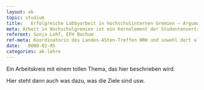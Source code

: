 ```yaml
---
layout: ak
topic: studium
title:   Erfolgreiche Lobbyarbeit in hochschulinternen Gremien – Argumentieren, aber richtig!
meta: Arbeit in Hochschulgremien ist ein Kernelement der Studentenvertretung, Studenten darin aber häufig unerfahren. In diesem Workshop sollen Argumentationsmethoden diskutiert und ein Leitfaden erarbeitet werden, der allen Fachschaften helfen soll, neue Vertreter besser einzuarbeiten. 
referent: Sonja Lohf, EFH Bochum
ref-meta: Koordinatorin des Landes-ASten-Treffen NRW und sowohl dort als auch im fzs aktiv. Sie kennt Hochschulgremien auf allen Ebenen und hat durch ihr Studium des Sozialökonomischen Managements besondere Expertise auf diesem Gebiet.
date:   0000-02-05
categories: ak-lehre
---
```

<p>Ein Arbeitskreis mit einem tollen Thema, das hier beschrieben wird.</p> 

<p>Hier steht dann auch was dazu, was die Ziele sind usw.</p>
